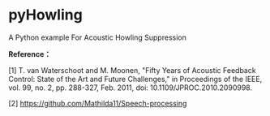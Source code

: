 # pyHowling
A Python example For Acoustic Howling Suppression 



**Reference：**

[1] T. van Waterschoot and M. Moonen, "Fifty Years of Acoustic Feedback Control: State of the Art and Future Challenges," in Proceedings of the IEEE, vol. 99, no. 2, pp. 288-327, Feb. 2011, doi: 10.1109/JPROC.2010.2090998.

[2] https://github.com/Mathilda11/Speech-processing